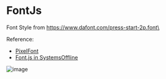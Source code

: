 # FontJs

Font Style from https://www.dafont.com/press-start-2p.font\

Reference:
-  [PixelFont](https://github.com/PaulBGD/PixelFont)
-  [Font.js in SystemsOffline](https://github.com/eschatonic/SystemsOffline/blob/master/font.js)

![image](https://user-images.githubusercontent.com/58411367/186556210-607329d8-9d4f-4dbb-82cb-e2188f21e0b3.png)
